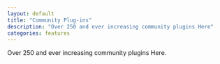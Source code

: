 ```yaml
---
layout: default
title: "Community Plug-ins"
description: "Over 250 and ever increasing community plugins Here"
categories: features
---
```


Over 250 and ever increasing community plugins Here.
